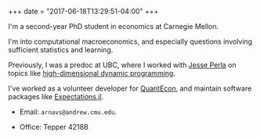 +++
date = "2017-06-18T13:29:51-04:00"
+++

I'm a second-year PhD student in economics at Carnegie Mellon. 

I'm into computational macroeconomics, and especially questions involving sufficient statistics and learning.

Previously, I was a predoc at UBC, where I worked with [Jesse Perla](https://www.jesseperla.com/) on topics like [high-dimensional dynamic programming](https://www.nber.org/papers/w28981).

I've worked as a volunteer developer for [QuantEcon](https://quantecon.org), and maintain software packages like [Expectations.jl](https://github.com/QuantEcon/Expectations.jl).

* Email: `arnavs@andrew.cmu.edu`. 

* Office: Tepper 4218B


